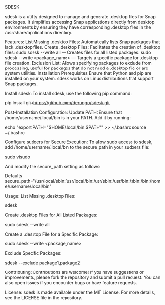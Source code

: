 SDESK

sdesk is a utility designed to manage and generate .desktop files for Snap packages. It simplifies accessing Snap applications directly from desktop environments by ensuring they have corresponding .desktop files in the /usr/share/applications directory.

Features:
List Missing .desktop Files: Automatically lists Snap packages that lack .desktop files.
Create .desktop Files: Facilitates the creation of .desktop files:
sudo sdesk --write all — Creates files for all listed packages.
sudo sdesk --write <package_name> — Targets a specific package for .desktop file creation.
Exclusion List: Allows specifying packages to exclude from processing, useful for packages that do not need a .desktop file or are system utilities.
Installation
Prerequisites
Ensure that Python and pip are installed on your system. sdesk works on Linux distributions that support Snap packages.

Install sdesk:
To install sdesk, use the following pip command:

pip install git+https://github.com/derungo/sdesk.git

Post-Installation Configuration:
Update PATH:
Ensure that /home/username/.local/bin is in your PATH. Add it by running:

echo "export PATH=\"$HOME/.local/bin:\$PATH\"" >> ~/.bashrc
source ~/.bashrc

Configure sudoers for Secure Execution:
To allow sudo access to sdesk, add /home/username/.local/bin to the secure_path in your sudoers file:

sudo visudo

And modify the secure_path setting as follows:

Defaults    secure_path="/usr/local/sbin:/usr/local/bin:/usr/sbin:/usr/bin:/sbin:/bin:/home/username/.local/bin"

Usage:
List Missing .desktop Files:

sdesk

Create .desktop Files for All Listed Packages:

sudo sdesk --write all

Create a .desktop File for a Specific Package:


sudo sdesk --write <package_name>

Exclude Specific Packages:

sdesk --exclude package1,package2

Contributing:
Contributions are welcome! If you have suggestions or improvements, please fork the repository and submit a pull request. You can also open issues if you encounter bugs or have feature requests.

License:
sdesk is made available under the MIT License. For more details, see the LICENSE file in the repository.